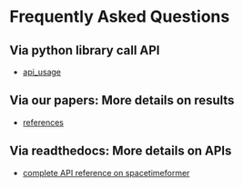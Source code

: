 Frequently Asked Questions
========================================



## Via python library call API
+ [api_usage](https://spacetimeformer.readthedocs.io/en/latest/1start/api_usage.html)


## Via our papers: More details on results  
+ [references](https://spacetimeformer.readthedocs.io/en/latest/1start/references.html)


## Via readthedocs: More details on APIs
+ [complete API reference on spacetimeformer](https://spacetimeformer.readthedocs.io/en/latest/apidoc/spacetimeformer.html) 


